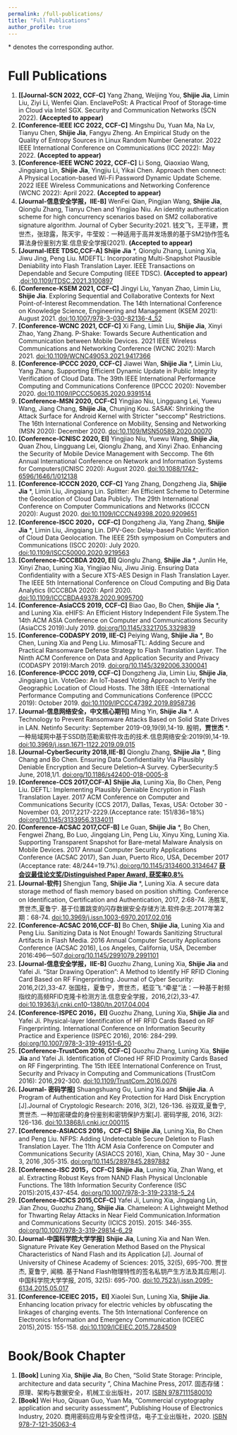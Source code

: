 ```yaml
---
permalink: /full-publications/
title: "Full Publications"
author_profile: true
---
```

\* denotes the corresponding author. 

Full Publications
======
1. **[[Journal-SCN 2022, CCF-C]** Yang Zhang, Weijing You, **Shijie Jia**, Limin Liu, Ziyi Li, Wenfei Qian. EnclavePoSt: A Practical Proof of Storage-time in Cloud via Intel SGX. Security and Communication Networks (SCN 2022). **(Accepted to appear)** 
1. **[Conference-IEEE ICC 2022, CCF-C]** Mingshu Du, Yuan Ma, Na Lv, Tianyu Chen, **Shijie Jia**, Fangyu Zheng. An Empirical Study on the Quality of Entropy Sources in Linux Random Number Generator. 2022 IEEE International Conference on Communications (ICC 2022): May 2022. **(Accepted to appear)** 
1. **[Conference-IEEE WCNC 2022, CCF-C]** Li Song, Qiaoxiao Wang, Jingqiang Lin, **Shijie Jia**, Yingjiu Li, Yikai Chen. Approach then connect: A Physical Location-based Wi-Fi Password Dynamic Update Scheme. 2022 IEEE Wireless Communications and Networking Conference (WCNC 2022): April 2022. **(Accepted to appear)** 
1. **[Journal-信息安全学报，IIE-B]** WenFei Qian, Pingjian Wang, **Shijie Jia**, Qionglu Zhang, Tianyu Chen  and Yingjiao Niu. An identity authentication scheme for high concurrency scenarios based on SM2 collaborative signature algorithm. Journal of Cyber Security:2021. 钱文飞，王平建，贾世杰，张琼露，陈天宇，牛莹姣：一种适用于高并发场景的基于SM2协作签名算法身份鉴别方案.信息安全学报(2021). **(Accepted to appear)** 
1. **[Journal-IEEE TDSC,CCF-A]** **Shijie Jia** *, Qionglu Zhang, Luning Xia, Jiwu Jing, Peng Liu. MDEFTL: Incorporating Multi-Snapshot Plausible Deniability into Flash Translation Layer. IEEE Transactions on Dependable and Secure Computing (IEEE TDSC). **(Accepted to appear)** .[doi:10.1109/TDSC.2021.3100897](https://ieeexplore.ieee.org/document/9502511)
1. **[Conference-KSEM 2021, CCF-C]** Jingyi Liu, Yanyan Zhao, Limin Liu, **Shijie Jia**. Exploring Sequential and Collaborative Contexts for Next Point-of-Interest Recommendation. The 14th International Conference on Knowledge Science, Engineering and Management (KSEM 2021): August 2021. [doi:10.1007/978-3-030-82136-4_52](https://link.springer.com/chapter/10.1007/978-3-030-82136-4_52)
1. **[Conference-WCNC 2021, CCF-C]** Xi Fang, Limin Liu, **Shijie Jia**, Xinyi Zhao, Yang Zhang. P-Shake: Towards Secure Authentication and Communication between Mobile Devices. 2021 IEEE Wireless Communications and Networking Conference (WCNC 2021): March 2021. [doi:10.1109/WCNC49053.2021.9417366](https://ieeexplore.ieee.org/document/9417366)
1. **[Conference-IPCCC 2020, CCF-C]** Jiawei Wan, **Shijie Jia** *, Limin Liu, Yang Zhang. Supporting Efficient Dynamic Update in Public Integrity Verification of Cloud Data. The 39th IEEE International Performance Computing and Communications Conference (IPCCC 2020): November 2020. [doi:10.1109/IPCCC50635.2020.9391514](https://ieeexplore.ieee.org/abstract/document/9391514)
1. **[Conference-MSN 2020, CCF-C]** Yingjiao Niu, Lingguang Lei, Yuewu Wang, Jiang Chang, **Shijie Jia**, Chunjing Kou. SASAK: Shrinking the Attack Surface for Android Kernel with Stricter "seccomp" Restrictions. The 16th International Conference on Mobility, Sensing and Networking (MSN 2020): December 2020. [doi:10.1109/MSN50589.2020.00070](https://ieeexplore.ieee.org/abstract/document/9394235) 
1. **[Conference-ICNISC 2020, EI]** Yingjiao Niu, Yuewu Wang, **Shijie Jia**, Quan Zhou, Lingguang Lei, Qionglu Zhang, and Xinyi Zhao. Enhancing the Security of Mobile Device Management with Seccomp. The 6th Annual International Conference on Network and Information Systems for Computers(ICNISC 2020): August 2020. [doi:10.1088/1742-6596/1646/1/012138](https://doi.org/10.1088/1742-6596/1646/1/012138) 
1. **[Conference-ICCCN 2020, CCF-C]** Yang Zhang, Dongzheng Jia, **Shijie Jia** *, Limin Liu, Jingqiang Lin. Splitter: An Efficient Scheme to Determine the Geolocation of Cloud Data Publicly. The 29th International Conference on Computer Communications and Networks (ICCCN 2020): August 2020. [doi:10.1109/ICCCN49398.2020.9209651](https://ieeexplore.ieee.org/abstract/document/9209651) 
1. **[Conference-ISCC 2020，CCF-C]** Dongzheng Jia, Yang Zhang, **Shijie Jia** *, Limin Liu, Jingqiang Lin. DPV-Geo: Delay-based Public Verification of Cloud Data Geolocation. The IEEE 25th symposium on Computers and Communications (ISCC 2020): July 2020. [doi:10.1109/ISCC50000.2020.9219563](https://ieeexplore.ieee.org/abstract/document/9219563)  
1. **[Conference-ICCCBDA 2020, EI]** Qionglu Zhang, **Shijie Jia** *, Junlin He, Xinyi Zhao, Luning Xia, Yingjiao Niu, Jiwu Jinig. Ensuring Data Confidentiality with a Secure XTS-AES Design in Flash Translation Layer. The IEEE 5th International Conference on Cloud Computing and Big Data Analytics (ICCCBDA 2020): April 2020. [doi:10.1109/ICCCBDA49378.2020.9095700](https://ieeexplore.ieee.org/abstract/document/9095700)  
1. **[Conference-AsiaCCS 2019, CCF-C]** Biao Gao, Bo Chen, **Shijie Jia** *, and Luning Xia. eHIFS: An Efficient History Independent File System.The 14th ACM ASIA Conference on Computer and Communications Security (AsiaCCS 2019):July 2019. [doi:org/10.1145/3321705.3329839](https://dl.acm.org/doi/abs/10.1145/3321705.3329839)  
1. **[Conference-CODASPY 2019, IIE-C]** Peiying Wang, **Shijie Jia** *, Bo Chen, Luning Xia and Peng Liu. MimosaFTL: Adding Secure and Practical Ransomware Defense Strategy to Flash Translation Layer. The Ninth ACM Conference on Data and Application Security and Privacy (CODASPY 2019):March 2019. [doi:org/10.1145/3292006.3300041](https://dl.acm.org/doi/abs/10.1145/3292006.3300041)  
1. **[Conference-IPCCC 2019, CCF-C]** Dongzheng Jia, Limin Liu, **Shijie Jia**, Jingqiang Lin. VoteGeo: An IoT-based Voting Approach to Verify the Geographic Location of Cloud Hosts. The 38th IEEE -International Performance Computing and Communications Conference (IPCCC 2019): October 2019. [doi:10.1109/IPCCC47392.2019.8958736](https://ieeexplore.ieee.org/abstract/document/8958736)  
1. **[Journal-信息网络安全，中文核心期刊]** Ming Yin, **Shijie Jia** *. A Technology to Prevent Ransomware Attacks Based on Solid State Drives in LAN. Netinfo Security: September 2019-09,19(9),14-19. 殷明，**贾世杰** *. 一种局域网中基于SSD防范勒索软件攻击的技术.信息网络安全:2019(9),14-19. [doi:10.3969/j.issn.1671-1122.2019.09.015](http://netinfo-security.org/CN/10.3969/j.issn.1671-1122.2019.09.015)  
1. **[Journal-CyberSecurity 2018,IIE-B]** Qionglu Zhang, **Shijie Jia** *, Bing Chang and Bo Chen. Ensuring Data Confidentiality Via Plausibly Deniable Encryption and Secure Deletion–A Survey. CyberSecurity:5 June, 2018,1/1. [doi:org/10.1186/s42400-018-0005-8](https://cybersecurity.springeropen.com/articles/10.1186/s42400-018-0005-8)  
1. **[Conference-CCS 2017,CCF-A]** **Shijie Jia**, Luning Xia, Bo Chen, Peng Liu. DEFTL: Implementing Plausibly Deniable Encryption in Flash Translation Layer. 2017 ACM Conference on Computer and Communications Security (CCS 2017), Dallas, Texas, USA: October 30 - November 03, 2017,2217-2229.(Acceptance rate: 151/836=18%) [doi:org/10.1145/3133956.3134011](https://dl.acm.org/doi/abs/10.1145/3133956.3134011) 
1. **[Conference-ACSAC 2017,CCF-B]** Le Guan, **Shijie Jia** *, Bo Chen, Fengwei Zhang, Bo Luo, Jingqiang Lin, Peng Liu, Xinyu Xing, Luning Xia. Supporting Transparent Snapshot for Bare-metal Malware Analysis on Mobile Devices. 2017 Annual Computer Security Applications Conference (ACSAC 2017), San Juan, Puerto Rico, USA, December 2017 (Acceptance rate: 48/244=19.7%).[doi:org/10.1145/3134600.3134647](https://dl.acm.org/doi/10.1145/3134600.3134647) [**获会议最佳论文奖/Distinguished Paper Award, 获奖率0.8%**](https://www.acsac.org/archive/) 
1. **[Journal-软件]** Shengjun Tang, **Shijie Jia** *, Luning Xia. A secure data storage method of flash memory based on position shifting. Conference on Identification, Certification and Authentication, 2017, 2:68-74. 汤胜军,贾世杰,夏鲁宁. 基于位置跳变的闪存数据安全存储方法.软件杂志.2017年第2期：68-74. [doi:10.3969/j.issn.1003-6970.2017.02.016](https://www.cnki.com.cn/Article/CJFDTotal-RJZZ201702017.htm) 
1. **[Conference-ACSAC 2016,CCF-B]** Bo Chen, **Shijie Jia**, Luning Xia and Peng Liu. Sanitizing Data is Not Enough! Towards Sanitizing Structural Artifacts in Flash Media. 2016 Annual Computer Security Applications Conference (ACSAC 2016), Los Angeles, California, USA, December 2016:496—507.[doi:org/10.1145/2991079.2991101](https://dl.acm.org/doi/abs/10.1145/2991079.2991101) 
1. **[Journal-信息安全学报，IIE-B]** Guozhu Zhang, Luning Xia, **Shijie Jia** and Yafei Ji. “Star Drawing Operation”: A Method to Identify HF RFID Cloning Card Based on RF Fingerprinting. Journal of Cyber Security: 2016,2(2),33-47. 张国柱，夏鲁宁，贾世杰，嵇亚飞.“牵星”法：一种基于射频指纹的高频RFID克隆卡检测方法.信息安全学报，2016,2(2),33-47. [doi:10.19363/j.cnki.cn10-1380/tn.2017.04.004](http://jcs.iie.ac.cn/xxaqxb/ch/reader/view_abstract.aspx?file_no=20170204&flag=1) 
1. **[Conference-ISPEC 2016，EI]** Guozhu Zhang, Luning Xia, **Shijie Jia** and Yafei Ji. Physical-layer Identification of HF RFID Cards Based on RF Fingerprinting. International Conference on Information Security Practice and Experience (ISPEC 2016), 2016: 284-299. [doi:org/10.1007/978-3-319-49151-6_20](https://link.springer.com/chapter/10.1007/978-3-319-49151-6_20) 
1. **[Conference-TrustCom 2016, CCF-C]** Guozhu Zhang, Luning Xia, **Shijie Jia** and Yafei Ji. Identification of Cloned HF RFID Proximity Cards Based on RF Fingerprinting. The 15th IEEE International Conference on Trust, Security and Privacy in Computing and Communications (TrustCom 2016): 2016,292-300. [doi:10.1109/TrustCom.2016.0076](https://ieeexplore.ieee.org/abstract/document/7846959) 
1. **[Journal- 密码学报]** Shuangshuang Gu, Luning Xia and **Shijie Jia**. A Program of Authentication and Key Protection for Hard Disk Encryption [J].Journal of Cryptologic Research: 2016, 3(2), 126-136.  谷双双,夏鲁宁,贾世杰. 一种加密硬盘的身份鉴别和密钥保护方案[J]. 密码学报, 2016, 3(2): 126-136. [doi:10.13868/j.cnki.jcr.000115](http://www.jcr.cacrnet.org.cn/CN/abstract/abstract128.shtml) 
1. **[Conference-ASIACCS 2016，CCF-C]** **Shijie Jia**, Luning Xia, Bo Chen and Peng Liu. NFPS: Adding Undetectable Secure Deletion to Flash Translation Layer. The 11th ACM Asia Conference on Computer and Communications Security (ASIACCS 2016), Xian, China, May 30 - June 3, 2016 ,305-315. [doi:org/10.1145/2897845.2897882](https://dl.acm.org/doi/abs/10.1145/2897845.2897882) 
1. **[Conference-ISC 2015，CCF-C]** **Shijie Jia**, Luning Xia, Zhan Wang, et al. Extracting Robust Keys from NAND Flash Physical Unclonable Functions. The 18th Information Security Conference (ISC 2015):2015,437-454. [doi:org/10.1007/978-3-319-23318-5_24](https://link.springer.com/chapter/10.1007/978-3-319-23318-5_24) 
1. **[Conference-ICICS 2015,CCF-C]** Yafei Ji, Luning Xia, Jingqiang Lin, Jian Zhou, Guozhu Zhang, **Shijie Jia**. Chameleon: A Lightweight Method for Thwarting Relay Attacks in Near Field Communication.Information and Communications Security (ICICS 2015). 2015: 346-355. [doi:org/10.1007/978-3-319-29814-6_29](https://link.springer.com/chapter/10.1007/978-3-319-29814-6_29) 
1. **[Journal-中国科学院大学学报]** **Shijie Jia**, Luning Xia and Nan Wen. Signature Private Key Generation Method Based on the Physical Characteristics of Nand Flash and its Application [J]. Journal of University of Chinese Academy of Sciences: 2015, 32(5), 695-700. 贾世杰, 夏鲁宁, 闻楠. 基于Nand Flash物理特性的签名私钥产生方法及其应用[J]. 中国科学院大学学报, 2015, 32(5): 695-700. [doi:10.7523/j.issn.2095-6134.2015.05.017](http://journal.ucas.ac.cn/CN/10.7523/j.issn.2095-6134.2015.05.017) 
1. **[Conference-ICEIEC 2015，EI]** Xiaolei Sun, Luning Xia, **Shijie Jia**. Enhancing location privacy for electric vehicles by obfuscating the linkages of charging events. The 5th International Conference on Electronics Information and Emergency Communication (ICEIEC 2015),2015: 155-158. [doi:10.1109/ICEIEC.2015.7284509](https://ieeexplore.ieee.org/abstract/document/7284509) 

Book/Book Chapter
======
1. **[Book]** Luning Xia, **Shijie Jia**, Bo Chen, “Solid State Storage: Principle, architecture and data security ”, China Machine Press, 2017. 固态存储：原理、架构与数据安全，机械工业出版社，2017. [ISBN 9787111580010](http://www.hzcourse.com/web/refbook/detail/7235/216)
1. **[Book]** Wei Huo, Qiquan Guo, Yuan Ma, “Commercial cryptography application and security assessment”, Publishing House of Electronics Industry, 2020. 商用密码应用与安全性评估，电子工业出版社，2020. [ISBN 978-7-121-35063-4](https://www.phei.com.cn/module/goods/wssd_content.jsp?bookid=55847)